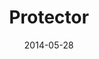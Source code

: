 ---
layout: music 
title: "Protector"
series: "The New Man"
date: 2014-05-28 
description: "Brian Tome talks about how the new man is a protector."
audio: "http://www.crossroads.net/players/media/hq/thenewman_05.mp3"
audio-duration: ":"
---